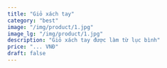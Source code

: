 ```yaml
---
title: "Giỏ xách tay"
category: "best" 
image: "/img/product/1.jpg"
image_lg: "/img/product/1.jpg"
description: "Giỏ xách tay được làm từ lục bình"
price: "... VNĐ"
draft: false
---
```

